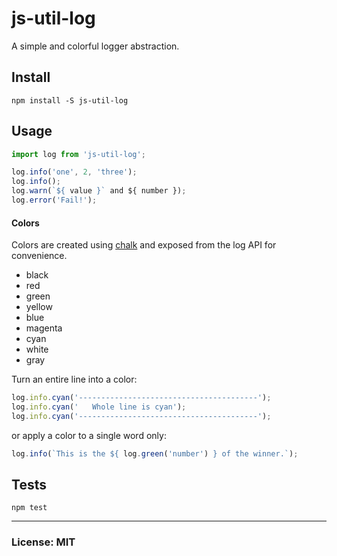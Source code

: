 # js-util-log
A simple and colorful logger abstraction.




## Install
    npm install -S js-util-log


## Usage

```js
import log from 'js-util-log';

log.info('one', 2, 'three');
log.info();
log.warn(`${ value }` and ${ number });
log.error('Fail!');

```

#### Colors
Colors are created using [chalk](https://www.npmjs.com/package/chalk) and exposed from the log API for convenience.

- black
- red
- green
- yellow
- blue
- magenta
- cyan
- white
- gray



Turn an entire line into a color:
```js
log.info.cyan('----------------------------------------');
log.info.cyan('   Whole line is cyan');
log.info.cyan('----------------------------------------');
```


or apply a color to a single word only:

```js
log.info(`This is the ${ log.green('number') } of the winner.`);
```




## Tests

    npm test


---
### License: MIT
